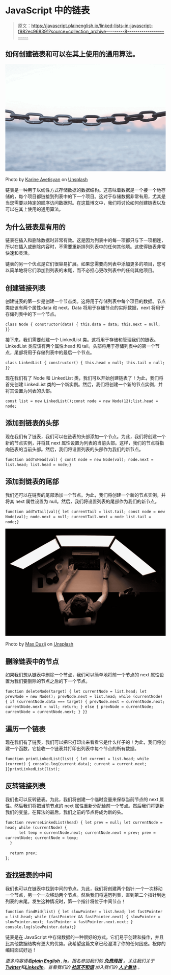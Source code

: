 # JavaScript 中的链表

> 原文：<https://javascript.plainenglish.io/linked-lists-in-javascript-f982ec968391?source=collection_archive---------8----------------------->

## 如何创建链表和可以在其上使用的通用算法。

![](img/5d5d56e877ad7602838b0e7112eb5acb.png)

Photo by [Karine Avetisyan](https://unsplash.com/@kar111?utm_source=medium&utm_medium=referral) on [Unsplash](https://unsplash.com?utm_source=medium&utm_medium=referral)

链表是一种用于以线性方式存储数据的数据结构。这意味着数据是一个接一个地存储的，每个项目都链接到列表中的下一个项目。这对于存储数据非常有用，尤其是当您需要以特定的顺序访问数据时。在这篇博文中，我们将讨论如何创建链表以及可以在其上使用的通用算法。

## 为什么链表是有用的

链表在插入和删除数据时非常有效。这是因为列表中的每一项都只与下一项相连，所以在插入或删除内容时，不需要重新排列列表中的任何其他项。这使得链表非常快速和灵活。

链表的另一个优点是它们很容易扩展。如果您需要向列表中添加更多的项目，您可以简单地将它们添加到列表的末尾，而不必担心更改列表中的任何其他项目。

## 创建链接列表

创建链表的第一步是创建一个节点类。这将用于存储列表中每个项目的数据。节点类应该有两个属性:data 和 next。Data 将用于存储节点的实际数据，next 将用于存储列表中的下一个节点。

```
class Node { constructor(data) { this.data = data; this.next = null; }}
```

接下来，我们需要创建一个 LinkedList 类。这将用于存储和管理我们的链表。LinkedList 类应该有两个属性:head 和 tail。头部将用于存储列表中的第一个节点，尾部将用于存储列表中的最后一个节点。

```
class LinkedList { constructor() { this.head = null; this.tail = null; }}
```

现在我们有了 Node 和 LinkedList 类，我们可以开始创建链表了！为此，我们将首先创建 LinkedList 类的一个新实例。然后，我们将创建一个新的节点实例，并将其设置为列表的头部。

```
const list = new LinkedList();const node = new Node(12);list.head = node;
```

## 添加到链表的头部

现在我们有了链表，我们可以在链表的头部添加一个节点。为此，我们将创建一个新的节点实例，并将其 next 属性设置为列表的当前头部。这样，我们的节点将指向链表的当前头部。然后，我们将设置列表的头部作为我们的新节点。

```
function addToHead(val) { const node = new Node(val); node.next = list.head; list.head = node;}
```

## 添加到链表的尾部

我们还可以在链表的尾部添加一个节点。为此，我们将创建一个新的节点实例，并将其 next 属性设置为 null。然后，我们将设置列表的尾部作为我们的新节点。

```
function addToTail(val){ let currentTail = list.tail; const node = new Node(val); node.next = null; currentTail.next = node list.tail = node;}
```

![](img/d41e7e64868b7748d6e6a285a5f96086.png)

Photo by [Max Duzij](https://unsplash.com/es/@max_duz?utm_source=medium&utm_medium=referral) on [Unsplash](https://unsplash.com?utm_source=medium&utm_medium=referral)

## 删除链表中的节点

如果我们想从链表中删除一个节点，我们可以简单地将前一个节点的 next 属性设置为我们要删除的节点之后的下一个节点。

```
function deleteNode(target) { let currentNode = list.head; let prevNode = new Node(); prevNode.next = list.head; while (currentNode) { if (currentNode.data === target) { prevNode.next = currentNode.next; currentNode.next = null; return; } else { prevNode = currentNode; currentNode = currentNode.next; } }} 
```

## 遍历一个链表

现在我们有了链表，我们可以把它打印出来看看它是什么样子的！为此，我们将创建一个函数，它接收一个链表并打印出列表中每个节点的所有数据。

```
function printLinkedList(list) { let current = list.head; while (current) { console.log(current.data); current = current.next; }}printLinkedList(list);
```

## 反转链接列表

我们也可以反转链表。为此，我们将创建一个临时变量来保存当前节点的 next 属性。然后我们将把当前节点的 next 属性重新分配给前一个节点。然后我们将更新我们的变量。在算法的最后，我们之前的节点将成为新的头。

```
function reverseLinkedList(head) { let prev = null; let currentNode = head; while (currentNode) {
      let temp = currentNode.next; currentNode.next = prev; prev = currentNode; currentNode = temp;
  }

  return prev;
};
```

## 查找链表的中间

我们也可以在链表中找到中间的节点。为此，我们将创建两个指针:一个一次移动一个节点，另一个一次移动两个节点。然后我们将遍历列表，直到第二个指针到达列表的末尾。发生这种情况时，第一个指针将位于中间节点！

```
function findMid(list) { let slowPointer = list.head; let fastPointer = list.head; while (fastPointer && fastPointer.next) { slowPointer = slowPointer.next; fastPointer = fastPointer.next.next; } console.log(slowPointer.data);}
```

链表是在 JavaScript 中存储数据的一种很好的方式。它们易于创建和操作，并且比其他数据结构有更大的优势。我希望这篇文章已经澄清了你的任何困惑。祝你的编码面试好运！

*更多内容请看*[***plain English . io***](https://plainenglish.io/)*。报名参加我们的* [***免费周报***](http://newsletter.plainenglish.io/) *。关注我们关于*[***Twitter***](https://twitter.com/inPlainEngHQ)*和*[***LinkedIn***](https://www.linkedin.com/company/inplainenglish/)*。查看我们的* [***社区不和谐***](https://discord.gg/GtDtUAvyhW) *加入我们的* [***人才集体***](https://inplainenglish.pallet.com/talent/welcome) *。*
